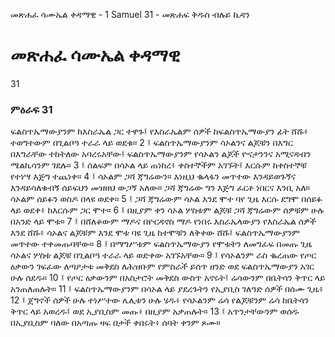 ﻿
 መጽሐፈ ሳሙኤል ቀዳማዊ - 1 Samuel 31 - መጽሐፍ ቅዱስ ብሉይ ኪዳን
# መጽሐፈ ሳሙኤል ቀዳማዊ
31
### ምዕራፍ 31
ፍልስጥኤማውያንም ከእስራኤል ጋር ተዋጉ፤ የእስራኤልም ሰዎች ከፍልስጥኤማውያን ፊት ሸሹ፥ ተወግተውም በጊልቦዓ ተራራ ላይ ወደቁ።
2 ፤ ፍልስጥኤማውያንም ሳኦልንና ልጆቹን በእግር በእግራቸው ተከትለው አባረሩአቸው፤ ፍልስጥኤማውያንም የሳኦልን ልጆች ዮናታንንና አሚናዳብን ሜልኪሳንም ገደሉ።
3 ፤ ሰልፍም በሳኦል ላይ ጠነከረ፥ ቀስተኞችም አገኙት፤ እርሱም ከቀስተኞቹ የተነሣ እጅግ ተጨነቀ።
4 ፤ ሳኦልም ጋሻ ጃግሬውን። እነዚህ ቈላፋን መጥተው እንዳይወጉኝና እንዳይሳለቁብኝ ሰይፍህን መዝዘህ ውጋኝ አለው። ጋሻ ጃግሬው ግን እጅግ ፈርቶ ነበርና እንቢ አለ። ሳኦልም ሰይፉን ወስዶ በላዩ ወደቀ።
5 ፤ ጋሻ ጃግሬውም ሳኦል እንደ ሞተ ባየ ጊዜ እርሱ ደግሞ በሰይፉ ላይ ወደቀ፥ ከእርሱም ጋር ሞተ።
6 ፤ በዚያም ቀን ሳኦል ሦስቱም ልጆቹ ጋሻ ጃግሬውም ሰዎቹም ሁሉ በአንድ ላይ ሞቱ።
7 ፤ በሸለቆውም ማዶና በዮርዳኖስ ማዶ የነበሩ እስራኤላውያን የእስራኤል ሰዎች እንደ ሸሹ፥ ሳኦልና ልጆቹም እንደ ሞቱ ባዩ ጊዜ ከተሞቹን ለቅቀው ሸሹ፤ ፍልስጥኤማውያንም መጥተው ተቀመጡባቸው።
8 ፤ በማግሥቱም ፍልስጥኤማውያን የሞቱትን ለመግፈፍ በመጡ ጊዜ ሳኦልና ሦስቱ ልጆቹ በጊልቦዓ ተራራ ላይ ወድቀው አገኙአቸው።
9 ፤ የሳኦልንም ራስ ቈረጠው የጦር ዕቃውን ገፍፈው ለጣዖታቱ መቅደስ ለሕዝቡም የምስራች ይሰጥ ዘንድ ወደ ፍልስጥኤማውያን አገር ሁሉ ሰደዱ።
10 ፤ የጦር ዕቃውንም በአስታሮት መቅደስ ውስጥ አኖሩት፤ ሬሳውንም በቤትሳን ቅጥር ላይ አንጠለጠሉት።
11 ፤ ፍልስጥኤማውያንም በሳኦል ላይ ያደረጉትን የኢያቢስ ገለዓድ ሰዎች በሰሙ ጊዜ፥
12 ፤ ጀግኖች ሰዎች ሁሉ ተነሥተው ሌሊቱን ሁሉ ሄዱ፥ የሳኦልንም ሬሳ የልጆቹንም ሬሳ ከቤትሳን ቅጥር ላይ አወረዱ፤ ወደ ኢያቢስም መጡ፥ በዚያም አቃጠሉት።
13 ፤ አጥንታቸውንም ወሰዱ በኢያቢስም ባለው በአጣጡ ዛፍ በታች ቀበሩት፥ ሰባት ቀንም ጾሙ። 
